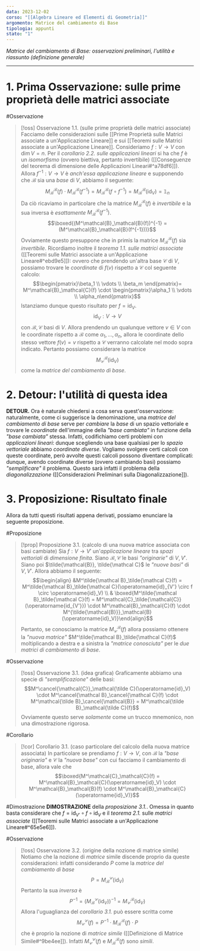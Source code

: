 ```yaml
---
data: 2023-12-02
corso: "[[Algebra Lineare ed Elementi di Geometria]]"
argomento: Matrice del cambiamento di Base
tipologia: appunti
stato: "1"
---
```

*Matrice del cambiamento di Base: osservazioni preliminari, l'utilità e riassunto (definizione generale)*
- - -
# 1. Prima Osservazione: sulle prime proprietà delle matrici associate
#Osservazione 
> [!oss] Osservazione 1.1. (sulle prime proprietà delle matrici associate)
> Facciamo delle considerazioni sulle [[Prime Proprietà sulle Matrici associate a un'Applicazione Lineare]] e sui [[Teoremi sulle Matrici associate a un'Applicazione Lineare]].
> Consideriamo $f: V \longrightarrow V$ con $\dim V = n$. Per il *corollario 2.2. sulle applicazioni lineari* si ha che $f$ è un *isomorfismo* (ovvero biettiva, pertanto invertibile) ([[Conseguenze del teorema di dimensione delle Applicazioni Lineari#^a78df6]]).
> Allora $f^{-1}: V \longrightarrow V$ è *anch'essa applicazione lineare* e supponendo che $\mathcal{B}$ sia una *base* di $V$, abbiamo il seguente:
> $$M^\mathcal{B}_\mathcal{B}(f) \cdot M^\mathcal{B}_\mathcal{B}(f^{-1}) = M^\mathcal{B}_\mathcal{B}(f \circ f^{-1}) = M^\mathcal{B}_\mathcal{B}(\text{id}_V) = \mathbb{1}_n$$
> Da ciò ricaviamo in particolare che la matrice $M^\mathcal{B}_\mathcal{B}(f)$ è *invertibile* e la sua inversa è *esattamente* $M^\mathcal{B}_\mathcal{B}(f^{-1})$.
> $$\boxed{(M^\mathcal{B}_\mathcal{B}(f))^{-1} = (M^\mathcal{B}_\mathcal{B}(f^{-1}))}$$
> Ovviamente questo presuppone che in primis la matrice $M^\mathcal{B}_\mathcal{B}(f)$ sia *invertibile*.
> Ricordiamo inoltre il *teorema 1.1. sulle matrici associate* ([[Teoremi sulle Matrici associate a un'Applicazione Lineare#^ebd9e5]]): ovvero che prendendo un'altra base $\mathcal{C}$ di $V$, possiamo trovare le *coordinate* di $f(v)$ rispetto a $\mathcal{C}$ col seguente calcolo:
> $$\begin{pmatrix}\beta_1 \\ \vdots \\ \beta_m \end{pmatrix}= M^\mathcal{B}_\mathcal{C}(f) \cdot \begin{pmatrix}\alpha_1 \\ \vdots \\ \alpha_n\end{pmatrix}$$
> Istanziamo dunque questo risultato per $f = \operatorname{id}_V$.
> $$\operatorname{id}_V: V \longrightarrow V$$
> con $\mathcal{B}, \mathcal{C}$ basi di $V$.
> Allora prendendo un qualunque vettore $v \in V$ con le coordinate rispetto a $\mathcal{B}$ come $\alpha_1, \ldots, \alpha_n$, allora le coordinate dello stesso vettore $f(v)=v$ rispetto a $\mathcal{C}$ verranno calcolate nel modo sopra indicato.
> Pertanto possiamo considerare la matrice
> $$M^{\mathcal{B}}_\mathcal{C}(\operatorname{id}_V)$$
> come la *matrice del cambiamento di base*.
# 2. Detour: l'utilità di questa idea
**DETOUR.** Ora è naturale chiedersi a cosa serva quest'osservazione: naturalmente, come ci suggerisce la denominazione, una *matrice del cambiamento di base* serve per *cambiare* la *base* di un spazio vettoriale e trovare le *coordinate* dell'immagine della *"base cambiata"* in funzione della *"base cambiata"* stessa.
Infatti, codifichiamo certi problemi con *applicazioni lineari*: dunque scegliendo una base qualsiasi per lo *spazio vettoriale* abbiamo *coordinate diverse*. Vogliamo svolgere certi calcoli con queste coordinate, però avvolte questi calcoli possono diventare complicati: dunque, avendo coordinate diverse (ovvero cambiando basi) possiamo *"semplificare"* il problema. 
Questo sarà infatti il problema della *diagonalizzazione* ([[Considerazioni Preliminari sulla Diagonalizzazione]]).
# 3. Proposizione: Risultato finale
Allora da tutti questi risultati appena derivati, possiamo enunciare la seguente proposizione.

#Proposizione 
> [!prop] Proposizione 3.1. (calcolo di una nuova matrice associata con basi cambiate)
> Sia $f: V \longrightarrow V'$ un'*applicazione lineare* tra *spazi vettoriali* di *dimensione finita*.
> Siano $\mathcal{B}, \mathcal{C}$ le basi *"originarie"* di $V, V'$.
> Siano poi $\tilde{\mathcal{B}}, \tilde{\mathcal C}$ le *"nuove basi"* di $V, V'$.
> Allora abbiamo il seguente:
> $$\begin{align} &M^\tilde{\mathcal B}_\tilde{\mathcal C}(f) = M^\tilde{\mathcal B}_\tilde{\mathcal C}(\operatorname{id}_{V'} \circ f \circ \operatorname{id}_V) \\ & \boxed{M^\tilde{\mathcal B}_\tilde{\mathcal C}(f) = M^\mathcal{C}_\tilde{\mathcal{C}}(\operatorname{id_{V'}}) \cdot M^\mathcal{B}_\mathcal{C}(f) \cdot M^{\tilde{\mathcal{B}}}_\mathcal{B}(\operatorname{id}_V)}\end{align}$$
> Pertanto, se conosciamo la matrice $M^\mathcal{B}_\mathcal{C}(f)$ allora possiamo ottenere la *"nuova matrice"* $M^\tilde{\mathcal B}_\tilde{\mathcal C}(f)$ moltiplicando a destra e a sinistra la *"matrice conosciuta"* per le *due matrici di cambiamento di base*.

#Osservazione 
> [!oss] Osservazione 3.1. (idea grafica)
> Graficamente abbiamo una specie di *"semplificazione"* delle basi:
> $$M^\cancel{\mathcal{C}}_\mathcal{\tilde C}(\operatorname{id}_V) \cdot M^\cancel{\mathcal B}_\cancel{\mathcal C}(f) \cdot M^\mathcal{\tilde B}_\cancel{\mathcal{B}} = M^\mathcal{\tilde B}_\mathcal{\tilde C}(f)$$
> Ovviamente questo serve *solamente* come un trucco mnemonico, non una dimostrazione rigorosa.

#Corollario 
> [!cor] Corollario 3.1. (caso particolare del calcolo della nuova matrice associata)
> In particolare se prendiamo $f: V \longrightarrow V$, con $\mathcal{B}$ la *"base originaria"* e $\mathcal{C}$ la *"nuova base"* con cui facciamo il cambiamento di base, allora vale che
> $$\boxed{M^\mathcal{C}_\mathcal{C}(f) = M^\mathcal{B}_\mathcal{C}(\operatorname{id}_V) \cdot M^\mathcal{B}_\mathcal{B}(f) \cdot M^\mathcal{B}_\mathcal{C}(\operatorname{id}_V)}$$

#Dimostrazione 
**DIMOSTRAZIONE** della *proposizione 3.1.*.
Omessa in quanto basta considerare che $f = \operatorname{id}_{V'} \circ f \circ \operatorname{id}_V$ e il *teorema 2.1.* sulle *matrici associate* ([[Teoremi sulle Matrici associate a un'Applicazione Lineare#^65e5e6]]).

#Osservazione 
> [!oss] Osservazione 3.2. (origine della nozione di matrice simile)
> Notiamo che la nozione di *matrice* simile discende proprio da queste considerazioni: infatti considerando $P$ come la *matrice del cambiamento di base* 
> $$P = M^\mathcal{C}_\mathcal{B}(\operatorname{id}_V)$$
> Pertanto la sua *inversa* è 
> $$P^{-1} = (M^\mathcal{C}_\mathcal{B}(\operatorname{id}_V))^{-1} = M^\mathcal{B}_\mathcal{C}(\operatorname{id}_V)$$
> Allora l'uguaglianza del *corollario 3.1.* può essere scritta come
> $$M^\mathcal{C}_\mathcal{C}(f) = P^{-1} \cdot M^\mathcal{B}_\mathcal{B}(f) \cdot P$$
> che è proprio la nozione di *matrice simile* ([[Definizione di Matrice Simile#^9be4ee]]).
> Infatti $M^\mathcal{C}_\mathcal{C}(f)$ e $M^\mathcal{B}_\mathcal{B}(f)$ sono *simili*.

